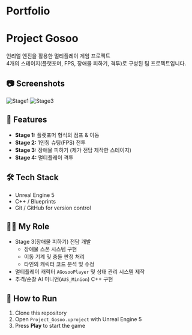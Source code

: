 # Portfolio
# Project Gosoo
언리얼 엔진을 활용한 멀티플레이 게임 프로젝트  
4개의 스테이지(플랫포머, FPS, 장애물 피하기, 격투)로 구성된 팀 프로젝트입니다.  

## 📷 Screenshots
![Stage1](images/stage1.png)
![Stage3](images/stage3.gif)

## 🚀 Features
- **Stage 1:** 플랫포머 형식의 점프 & 이동
- **Stage 2:** 1인칭 슈팅(FPS) 전투
- **Stage 3:** 장애물 피하기 (제가 전담 제작한 스테이지)
- **Stage 4:** 멀티플레이 격투

## 🛠 Tech Stack
- Unreal Engine 5  
- C++ / Blueprints  
- Git / GitHub for version control  

## 👨‍💻 My Role
- Stage 3(장애물 피하기) 전담 개발  
  - 장애물 스폰 시스템 구현  
  - 이동 기계 및 충돌 판정 처리  
  - 타인의 캐릭터 코드 분석 및 수정  
- 멀티플레이 캐릭터 `AGosooPlayer` 및 상태 관리 시스템 제작  
- 추격/순찰 AI 미니언(`AUS_Minion`) C++ 구현  

## 📂 How to Run
1. Clone this repository
2. Open `Project_Gosoo.uproject` with Unreal Engine 5
3. Press **Play** to start the game
